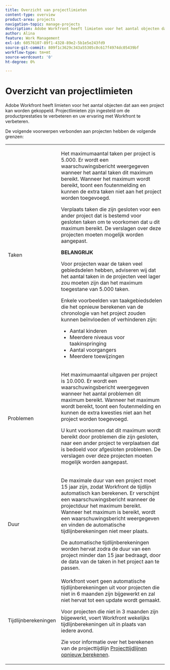 ```yaml
---
title: Overzicht van projectlimieten
content-type: overview
product-area: projects
navigation-topic: manage-projects
description: Adobe Workfront heeft limieten voor het aantal objecten dat aan een project kan worden gekoppeld. Projectlimieten zijn ingesteld om de productprestaties te verbeteren en uw ervaring met Workfront te verbeteren.
author: Alina
feature: Work Management
exl-id: 60576107-89f1-4328-89e2-5b1e5e243fd9
source-git-commit: 809f1c3629c343a55305c0c617f4974dc05439bf
workflow-type: tm+mt
source-wordcount: '0'
ht-degree: 0%

---
```


# Overzicht van projectlimieten

Adobe Workfront heeft limieten voor het aantal objecten dat aan een project kan worden gekoppeld. Projectlimieten zijn ingesteld om de productprestaties te verbeteren en uw ervaring met Workfront te verbeteren.

De volgende voorwerpen verbonden aan projecten hebben de volgende grenzen:

<table style="table-layout:auto"> 
 <col> 
 <col> 
 <tbody> 
  <tr> 
   <td role="rowheader"><p>Taken</p></td> 
   <td>  <p>Het maximumaantal taken per project is 5.000. Er wordt een waarschuwingsbericht weergegeven wanneer het aantal taken dit maximum bereikt. Wanneer het maximum wordt bereikt, toont een foutenmelding en kunnen de extra taken niet aan het project worden toegevoegd.</p> <p>Verplaats taken die zijn gesloten voor een ander project dat is bestemd voor gesloten taken om te voorkomen dat u dit maximum bereikt. De verslagen over deze projecten moeten mogelijk worden aangepast.</p>

<b>BELANGRIJK</b>

Voor projecten waar de taken veel gebiedsdelen hebben, adviseren wij dat het aantal taken in de projecten veel lager zou moeten zijn dan het maximum toegestane van 5.000 taken.

Enkele voorbeelden van taakgebiedsdelen die het opnieuw berekenen van de chronologie van het project zouden kunnen beïnvloeden of verhinderen zijn:

<ul><li>Aantal kinderen</li>
   <li>Meerdere niveaus voor taakinspringing</li>
   <li>Aantal voorgangers</li>
   <li>Meerdere toewijzingen</li>
   </ul>
   </td> 
  </tr> 
  <tr> 
   <td role="rowheader"><p>Problemen</p></td> 
   <td>  <p>Het maximumaantal uitgaven per project is 10.000. Er wordt een waarschuwingsbericht weergegeven wanneer het aantal problemen dit maximum bereikt. Wanneer het maximum wordt bereikt, toont een foutenmelding en kunnen de extra kwesties niet aan het project worden toegevoegd.</p> <p>U kunt voorkomen dat dit maximum wordt bereikt door problemen die zijn gesloten, naar een ander project te verplaatsen dat is bedoeld voor afgesloten problemen. De verslagen over deze projecten moeten mogelijk worden aangepast.</p> </td> 
  </tr> 
  <tr> 
   <td role="rowheader"><p>Duur</p></td> 
   <td> <p>De maximale duur van een project moet 15 jaar zijn, zodat Workfront de tijdlijn automatisch kan berekenen. Er verschijnt een waarschuwingsbericht wanneer de projectduur het maximum bereikt. Wanneer het maximum is bereikt, wordt een waarschuwingsbericht weergegeven en vinden de automatische tijdlijnberekeningen niet meer plaats.</p> <p>De automatische tijdlijnberekeningen worden hervat zodra de duur van een project minder dan 15 jaar bedraagt, door de data van de taken in het project aan te passen.</p> </td> 
  </tr> 
  <tr> 
   <td role="rowheader"><p>Tijdlijnberekeningen</p></td> 
   <td>Workfront voert geen automatische tijdlijnberekeningen uit voor projecten die niet in 6 maanden zijn bijgewerkt en zal niet hervat tot een update wordt gemaakt.<p>Voor projecten die niet in 3 maanden zijn bijgewerkt, voert Workfront wekelijks tijdlijnberekeningen uit in plaats van iedere avond.</p><p>Zie voor informatie over het berekenen van de projecttijdlijn <a href="../../../manage-work/projects/manage-projects/recalculate-project-timeline.md" class="MCXref xref">Projecttijdlijnen opnieuw berekenen</a>. </p></td> 
  </tr> 
 </tbody> 
</table>

<!-- Notes from the table: 
     <p>For tasks limits: (This is NOT TRUE , but the PMs always wanted this to stay the way it is because they don't want customers creating projects bigger than this.)</p>
    <p>For issue limits: (this is true only for some clusters; according to Anna A., some clusters are set to a million.)</p>
    -->